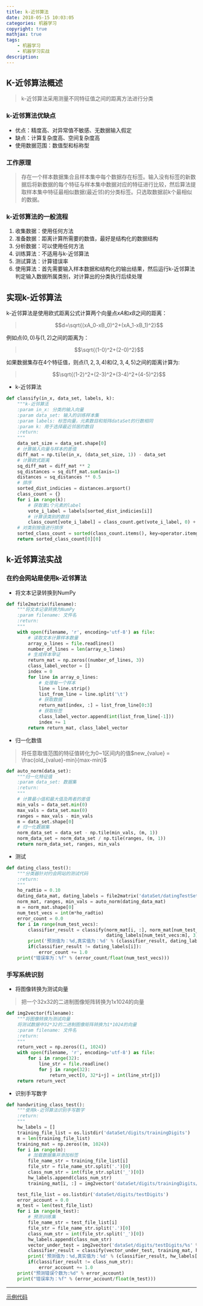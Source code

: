 ```yaml
---
title: k-近邻算法
date: 2018-05-15 10:03:05
categories: 机器学习
copyright: true
mathjax: true
tags:
    - 机器学习
    - 机器学习实战
description:
---
```


## K-近邻算法概述
> k-近邻算法采用测量不同特征值之间的距离方法进行分类

### k-近邻算法优缺点
* 优点：精度高、对异常值不敏感、无数据输入假定
* 缺点：计算复杂度高、空间复杂度高
* 使用数据范围：数值型和标称型

### 工作原理
> 存在一个样本数据集合且样本集中每个数据存在标签。输入没有标签的新数据后将新数据的每个特征与样本集中数据对应的特征进行比较，然后算法提取样本集中特征最相似数据(最近邻)的分类标签。只选取数据前k个最相似的数据。

### k-近邻算法的一般流程
1. 收集数据：使用任何方法
2. 准备数据：距离计算所需要的数值，最好是结构化的数据结构
3. 分析数据：可以使用任何方法
4. 训练算法：不适用与k-近邻算法
5. 测试算法：计算错误率
6. 使用算法：首先需要输入样本数据和结构化的输出结果，然后运行k-近邻算法判定输入数据所属类别，对计算出的分类执行后续处理

## 实现k-近邻算法
k-近邻算法是使用欧式距离公式计算两个向量点$xA$和$xB$之间的距离：
> $$d=\sqrt{(xA_0-xB_0)^2+(xA_1-xB_1)^2}$$

例如点$(0,0)$与$(1,2)$之间的距离为：
> $$\sqrt{(1-0)^2+(2-0)^2}$$

如果数据集存在4个特征值，则点$(1,2,3,4)$和$(2,3,4,5)$之间的距离计算为:
> $$\sqrt{(1-2)^2+(2-3)^2+(3-4)^2+(4-5)^2}$$

* k-近邻算法

```Python
def classify(in_x, data_set, labels, k):
    """k-近邻算法
    :param in_x: 分类的输入向量
    :param data_set: 输入的训练样本集
    :param labels: 标签向量，元素数目和矩阵dataSet的行数相同
    :param k: 用于选择最近邻居的数目
    :return:
    """
    data_set_size = data_set.shape[0]
    # 计算输入向量与样本的差值
    diff_mat = np.tile(in_x, (data_set_size, 1)) - data_set
    # 计算欧式距离
    sq_diff_mat = diff_mat ** 2
    sq_distances = sq_diff_mat.sum(axis=1)
    distances = sq_distances ** 0.5
    # 排序
    sorted_dist_indicies = distances.argsort()
    class_count = {}
    for i in range(k):
        # 获取第i个元素的label
        vote_i_label = labels[sorted_dist_indicies[i]]
        # 计算该类别的数目
        class_count[vote_i_label] = class_count.get(vote_i_label, 0) + 1
    # 对类别按值进行排序
    sorted_class_count = sorted(class_count.items(), key=operator.itemgetter(1), reverse=True)
    return sorted_class_count[0][0]
```

## k-近邻算法实战
### 在约会网站是使用k-近邻算法
* 将文本记录转换到NumPy

```Python
def file2matrix(filename):
    """将文本记录转换为NumPy
    :param filename: 文件名
    :return:
    """
    with open(filename, 'r', encoding='utf-8') as file:
        # 读取文本计算样本数量
        array_o_lines = file.readlines()
        number_of_lines = len(array_o_lines)
        # 生成样本举证
        return_mat = np.zeros((number_of_lines, 3))
        class_label_vector = []
        index = 0
        for line in array_o_lines:
            # 处理每一个样本
            line = line.strip()
            list_from_line = line.split('\t')
            # 获取数据
            return_mat[index, :] = list_from_line[0:3]
            # 获取标签
            class_label_vector.append(int(list_from_line[-1]))
            index += 1
        return return_mat, class_label_vector
```
* 归一化数值

> 将任意取值范围的特征值转化为0~1区间内的值$new_{value} = \frac{old_{value}-min}{max-min}$

```Python
def auto_norm(data_set):
    """归一化特征值
    :param data_set: 数据集
    :return:
    """
    # 计算最小值和最大值及两者的差值
    min_vals = data_set.min(0)
    max_vals = data_set.max(0)
    ranges = max_vals - min_vals
    m = data_set.shape[0]
    # 归一化数据集
    norm_data_set = data_set - np.tile(min_vals, (m, 1))
    norm_data_set = norm_data_set / np.tile(ranges, (m, 1))
    return norm_data_set, ranges, min_vals
```
* 测试

```Python
def dating_class_test():
    """分类器针对约会网站的测试代码
    :return:
    """
    ho_radtio = 0.10
    dating_data_mat, dating_labels = file2matrix('dataSet/datingTestSet2.txt')
    norm_mat, ranges, min_vals = auto_norm(dating_data_mat)
    m = norm_mat.shape[0]
    num_test_vecs = int(m*ho_radtio)
    error_count = 0.0
    for i in range(num_test_vecs):
        classifier_result = classify(norm_mat[i, :], norm_mat[num_test_vecs:m, :],
                                     dating_labels[num_test_vecs:m], 3)
        print('预测值为：%d,真实值为：%d' % (classifier_result, dating_labels[i]))
        if(classifier_result != dating_labels[i]):
            error_count += 1.0
    print("错误率为：%f" % (error_count/float(num_test_vecs)))

```

### 手写系统识别
* 将图像转换为测试向量
> 把一个32x32的二进制图像矩阵转换为1x1024的向量

```Python
def img2vector(filename):
    """将图像转换为测试向量
    将测试数据中32*32的二进制图像矩阵转换为1*1024的向量
    :param filename: 文件名
    :return:
    """
    return_vect = np.zeros((1, 1024))
    with open(filename, 'r', encoding='utf-8') as file:
        for i in range(32):
            line_str = file.readline()
            for j in range(32):
                return_vect[0, 32*i+j] = int(line_str[j])
    return return_vect
```

* 识别手写数字

```Python
def handwriting_class_test():
    """使用k-近邻算法识别手写数字
    :return:
    """
    hw_labels = []
    training_file_list = os.listdir('dataSet/digits/trainingDigits')
    m = len(training_file_list)
    training_mat = np.zeros((m, 1024))
    for i in range(m):
        # 加载数据集并添加标签
        file_name_str = training_file_list[i]
        file_str = file_name_str.split('.')[0]
        class_num_str = int(file_str.split('_')[0])
        hw_labels.append(class_num_str)
        training_mat[i, :] = img2vector('dataSet/digits/trainingDigits/%s' % file_name_str)

    test_file_list = os.listdir('dataSet/digits/testDigits')
    error_account = 0.0
    m_test = len(test_file_list)
    for i in range(m_test):
        # 预测训练集
        file_name_str = test_file_list[i]
        file_str = file_name_str.split('.')[0]
        class_num_str = int(file_str.split('_')[0])
        hw_labels.append(class_num_str)
        vector_under_test = img2vector('dataSet/digits/testDigits/%s' % file_name_str)
        classifier_result = classify(vector_under_test, training_mat, hw_labels, 3)
        print('预测值为：%d,真实值为：%d' % (classifier_result, hw_labels[i]))
        if(classifier_result != class_num_str):
            error_account += 1.0
    print("预测错误个数为:%d" % error_account)
    print("错误率为：%f" % (error_account/float(m_test)))
```
****
[示例代码](https://github.com/coldJune/machineLearning/blob/master/MachineLearningInAction/kNN/kNN.py)

